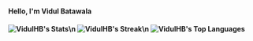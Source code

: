 <h4>Hello, I'm Vidul Batawala<h4>

![VidulHB's Stats](https://github-readme-stats.vercel.app/api?username=VidulHB&theme=dark&show_icons=true&hide_border=true&count_private=true)\n
![VidulHB's Streak](https://github-readme-streak-stats.herokuapp.com/?user=VidulHB&theme=dark&hide_border=true)\n
![VidulHB's Top Languages](https://github-readme-stats.vercel.app/api/top-langs/?username=VidulHB&theme=dark&show_icons=true&hide_border=true&layout=compact)
